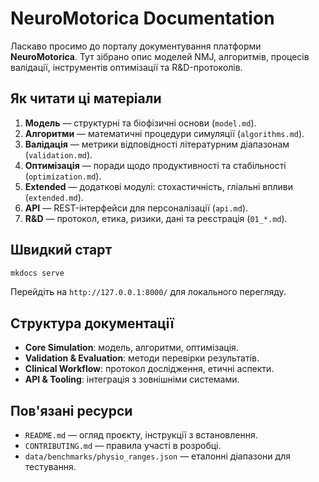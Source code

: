 # NeuroMotorica Documentation

Ласкаво просимо до порталу документування платформи **NeuroMotorica**. Тут зібрано опис моделей NMJ, алгоритмів, процесів валідації, інструментів оптимізації та R&D-протоколів.

## Як читати ці матеріали
1. **Модель** — структурні та біофізичні основи (`model.md`).
2. **Алгоритми** — математичні процедури симуляції (`algorithms.md`).
3. **Валідація** — метрики відповідності літературним діапазонам (`validation.md`).
4. **Оптимізація** — поради щодо продуктивності та стабільності (`optimization.md`).
5. **Extended** — додаткові модулі: стохастичність, гліальні впливи (`extended.md`).
6. **API** — REST-інтерфейси для персоналізації (`api.md`).
7. **R&D** — протокол, етика, ризики, дані та реєстрація (`01_*.md`).

## Швидкий старт
```bash
mkdocs serve
```
Перейдіть на `http://127.0.0.1:8000/` для локального перегляду.

## Структура документації
- **Core Simulation**: модель, алгоритми, оптимізація.
- **Validation & Evaluation**: методи перевірки результатів.
- **Clinical Workflow**: протокол дослідження, етичні аспекти.
- **API & Tooling**: інтеграція з зовнішніми системами.

## Пов'язані ресурси
- `README.md` — огляд проєкту, інструкції з встановлення.
- `CONTRIBUTING.md` — правила участі в розробці.
- `data/benchmarks/physio_ranges.json` — еталонні діапазони для тестування.
